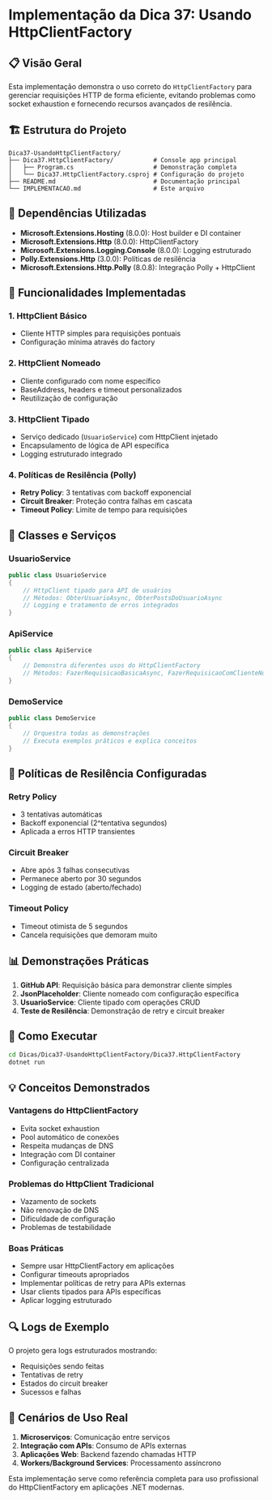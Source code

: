 # Implementação da Dica 37: Usando HttpClientFactory

## 📋 Visão Geral

Esta implementação demonstra o uso correto do `HttpClientFactory` para gerenciar requisições HTTP de forma eficiente, evitando problemas como socket exhaustion e fornecendo recursos avançados de resilência.

## 🏗️ Estrutura do Projeto

```
Dica37-UsandoHttpClientFactory/
├── Dica37.HttpClientFactory/           # Console app principal
│   ├── Program.cs                      # Demonstração completa
│   └── Dica37.HttpClientFactory.csproj # Configuração do projeto
├── README.md                           # Documentação principal
└── IMPLEMENTACAO.md                    # Este arquivo
```

## 🔧 Dependências Utilizadas

- **Microsoft.Extensions.Hosting** (8.0.0): Host builder e DI container
- **Microsoft.Extensions.Http** (8.0.0): HttpClientFactory
- **Microsoft.Extensions.Logging.Console** (8.0.0): Logging estruturado
- **Polly.Extensions.Http** (3.0.0): Políticas de resilência
- **Microsoft.Extensions.Http.Polly** (8.0.8): Integração Polly + HttpClient

## 📝 Funcionalidades Implementadas

### 1. HttpClient Básico
- Cliente HTTP simples para requisições pontuais
- Configuração mínima através do factory

### 2. HttpClient Nomeado
- Cliente configurado com nome específico
- BaseAddress, headers e timeout personalizados
- Reutilização de configuração

### 3. HttpClient Tipado
- Serviço dedicado (`UsuarioService`) com HttpClient injetado
- Encapsulamento de lógica de API específica
- Logging estruturado integrado

### 4. Políticas de Resilência (Polly)
- **Retry Policy**: 3 tentativas com backoff exponencial
- **Circuit Breaker**: Proteção contra falhas em cascata
- **Timeout Policy**: Limite de tempo para requisições

## 🎯 Classes e Serviços

### UsuarioService
```csharp
public class UsuarioService
{
    // HttpClient tipado para API de usuários
    // Métodos: ObterUsuarioAsync, ObterPostsDoUsuarioAsync
    // Logging e tratamento de erros integrados
}
```

### ApiService
```csharp
public class ApiService
{
    // Demonstra diferentes usos do HttpClientFactory
    // Métodos: FazerRequisicaoBasicaAsync, FazerRequisicaoComClienteNomeadoAsync, TestarResilienciaAsync
}
```

### DemoService
```csharp
public class DemoService
{
    // Orquestra todas as demonstrações
    // Executa exemplos práticos e explica conceitos
}
```

## 🔄 Políticas de Resilência Configuradas

### Retry Policy
- 3 tentativas automáticas
- Backoff exponencial (2^tentativa segundos)
- Aplicada a erros HTTP transientes

### Circuit Breaker
- Abre após 3 falhas consecutivas
- Permanece aberto por 30 segundos
- Logging de estado (aberto/fechado)

### Timeout Policy
- Timeout otimista de 5 segundos
- Cancela requisições que demoram muito

## 📊 Demonstrações Práticas

1. **GitHub API**: Requisição básica para demonstrar cliente simples
2. **JsonPlaceholder**: Cliente nomeado com configuração específica
3. **UsuarioService**: Cliente tipado com operações CRUD
4. **Teste de Resilência**: Demonstração de retry e circuit breaker

## 🚀 Como Executar

```bash
cd Dicas/Dica37-UsandoHttpClientFactory/Dica37.HttpClientFactory
dotnet run
```

## 💡 Conceitos Demonstrados

### Vantagens do HttpClientFactory
- Evita socket exhaustion
- Pool automático de conexões
- Respeita mudanças de DNS
- Integração com DI container
- Configuração centralizada

### Problemas do HttpClient Tradicional
- Vazamento de sockets
- Não renovação de DNS
- Dificuldade de configuração
- Problemas de testabilidade

### Boas Práticas
- Sempre usar HttpClientFactory em aplicações
- Configurar timeouts apropriados
- Implementar políticas de retry para APIs externas
- Usar clients tipados para APIs específicas
- Aplicar logging estruturado

## 🔍 Logs de Exemplo

O projeto gera logs estruturados mostrando:
- Requisições sendo feitas
- Tentativas de retry
- Estados do circuit breaker
- Sucessos e falhas

## 🎯 Cenários de Uso Real

1. **Microserviços**: Comunicação entre serviços
2. **Integração com APIs**: Consumo de APIs externas
3. **Aplicações Web**: Backend fazendo chamadas HTTP
4. **Workers/Background Services**: Processamento assíncrono

Esta implementação serve como referência completa para uso profissional do HttpClientFactory em aplicações .NET modernas.
